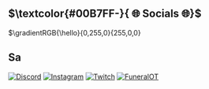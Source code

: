 ## $\textcolor{#00B7FF-}{ 🌐 Socials 🌐}$
$\gradientRGB{\hello}{0,255,0}{255,0,0}
## Sa  
[![Discord](https://img.shields.io/badge/Discord-%237289DA.svg?logo=discord&logoColor=white)](https://dsc.gg/FuneralOT) 
[![Instagram](https://img.shields.io/badge/Instagram-%23E4405F.svg?logo=Instagram&logoColor=white)](https://instagram.com/Aerwix) 
[![Twitch](https://img.shields.io/badge/Twitch-%239146FF.svg?logo=Twitch&logoColor=white)](https://twitch.tv/Aerwix)
[![FuneralOT](https://img.shields.io/discord/528117503952551936.svg?style=flat-square&logo=discord)](https://dsc.gg/FuneralOT)


<!-- Proudly created with GPRM ( https://gprm.itsvg.in ) -->
